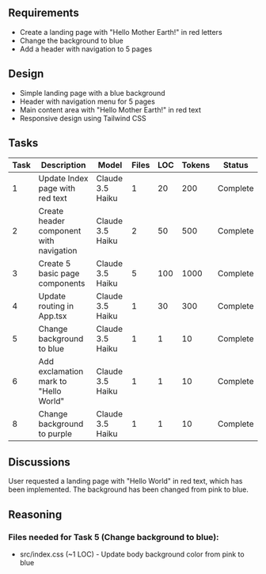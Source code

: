 ## Requirements
- Create a landing page with "Hello Mother Earth!" in red letters
- Change the background to blue
- Add a header with navigation to 5 pages

## Design
- Simple landing page with a blue background
- Header with navigation menu for 5 pages
- Main content area with "Hello Mother Earth!" in red text
- Responsive design using Tailwind CSS

## Tasks
| Task | Description | Model | Files | LOC | Tokens | Status |
|------|-------------|-------|-------|-----|--------|--------|
| 1 | Update Index page with red text | Claude 3.5 Haiku | 1 | 20 | 200 | Complete |
| 2 | Create header component with navigation | Claude 3.5 Haiku | 2 | 50 | 500 | Complete |
| 3 | Create 5 basic page components | Claude 3.5 Haiku | 5 | 100 | 1000 | Complete |
| 4 | Update routing in App.tsx | Claude 3.5 Haiku | 1 | 30 | 300 | Complete |
| 5 | Change background to blue | Claude 3.5 Haiku | 1 | 1 | 10 | Complete |
| 6 | Add exclamation mark to "Hello World" | Claude 3.5 Haiku | 1 | 1 | 10 | Complete |
| 8 | Change background to purple | Claude 3.5 Haiku | 1 | 1 | 10 | Complete |

## Discussions
User requested a landing page with "Hello World" in red text, which has been implemented. The background has been changed from pink to blue.

## Reasoning
### Files needed for Task 5 (Change background to blue):
- src/index.css (~1 LOC) - Update body background color from pink to blue